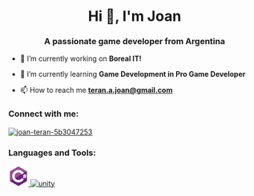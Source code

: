 <h1 align="center">Hi 👋, I'm Joan</h1>
<h3 align="center">A passionate game developer from Argentina</h3>

- 🔭 I’m currently working on **Boreal IT!**

- 🌱 I’m currently learning **Game Development in Pro Game Developer**

- 📫 How to reach me **teran.a.joan@gmail.com**

<h3 align="left">Connect with me:</h3>
<p align="left">
<a href="https://linkedin.com/in/joan-teran-5b3047253" target="blank"><img align="center" src="https://raw.githubusercontent.com/rahuldkjain/github-profile-readme-generator/master/src/images/icons/Social/linked-in-alt.svg" alt="joan-teran-5b3047253" height="30" width="40" /></a>
</p>

<h3 align="left">Languages and Tools:</h3>
<p align="left"> <a href="https://www.w3schools.com/cs/" target="_blank" rel="noreferrer"> <img src="https://raw.githubusercontent.com/devicons/devicon/master/icons/csharp/csharp-original.svg" alt="csharp" width="40" height="40"/> </a> <a href="https://unity.com/" target="_blank" rel="noreferrer"> <img src="https://www.vectorlogo.zone/logos/unity3d/unity3d-icon.svg" alt="unity" width="40" height="40"/> </a> </p>
